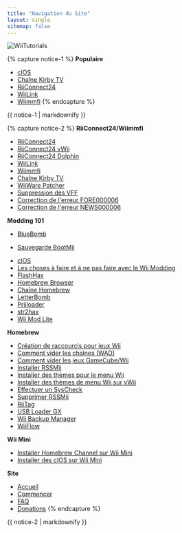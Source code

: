 ```yaml
---
title: "Navigation du Site"
layout: single
sitemap: false
---
```


![WiiTutorials](/images/WiiTutorials.jpg)

{% capture notice-1 %}
**Populaire**

+ [cIOS](cios)
+ [Chaîne Kirby TV](kirby-tv)
+ [RiiConnect24](riiconnect24)
+ [WiiLink](wiilink)
+ [Wiimmfi](wiimmfi)
{% endcapture %}
<div class="notice--info">{{ notice-1 | markdownify }}</div>

{% capture notice-2 %}
**RiiConnect24/Wiimmfi**
+ [RiiConnect24](riiconnect24)
+ [RiiConnect24 vWii](riiconnect24-vwii)
+ [RiiConnect24 Dolphin](riiconnect24-dolphin)
+ [WiiLink](wiilink)
+ [Wiimmfi](wiimmfi)
+ [Chaîne Kirby TV](kirby-tv)
+ [WiiWare Patcher](wiiwarepatcher)
+ [Suppression des VFF](deleting-vffs)
+ [Correction de l'erreur FORE000006](riiconnect24-batteryfix)
+ [Correction de l'erreur NEWS000006](news000006)

**Modding 101**
+ [BlueBomb](bluebomb)
* [Sauvegarde BootMii](bootmii)
+ [cIOS](cios)
+ [Les choses à faire et à ne pas faire avec le Wii Modding](dosanddonts)
+ [FlashHax](flashhax)
+ [Homebrew Browser](hbb)
+ [Chaîne Homebrew](hbc)
+ [LetterBomb](letterbomb)
+ [Priiloader](priiloader)
+ [str2hax](str2hax)
+ [Wii Mod Lite](wiimodlite)

**Homebrew**
+ [Création de raccourcis pour jeux Wii](wiigsc)
+ [Comment vider les chaînes (WAD)](dump-wads)
+ [Comment vider les jeux GameCube/Wii](dump-games)
+ [Installer RSSMii](rssmii)
+ [Installer des thèmes pour le menu Wii](themes)
+ [Installer des thèmes de menu Wii sur vWii](themes-vwii)
+ [Effectuer un SysCheck](syscheck)
+ [Supprimer RSSMii](rssmii-remove)
+ [RiiTag](riitag)
+ [USB Loader GX](usbloadergx)
+ [Wii Backup Manager](wiibackupmanager)
+ [WiiFlow](wiiflow)

**Wii Mini**
+ [Installer Homebrew Channel sur Wii Mini](hbc-mini)
+ [Installer des cIOS sur Wii Mini](cios-mini)

**Site**
+ [Accueil](/)
+ [Commencer](get-started)
+ [FAQ](faq)
+ [Donations](donations)
{% endcapture %}
<div class="notice--primary">{{ notice-2 | markdownify }}</div>
